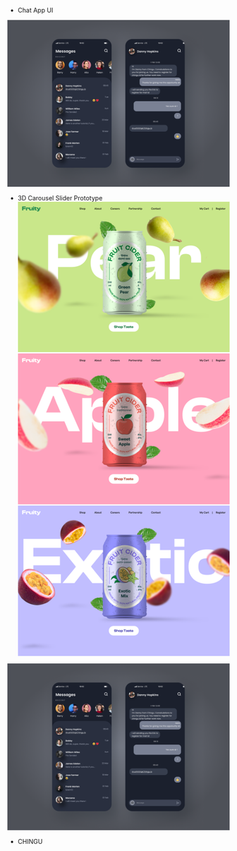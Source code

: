 - Chat App UI

![Project Logo](ChatAppUI.png)

- 3D Carousel Slider Prototype
![Project Logo](1.png)
![Project Logo](2.png)
![Project Logo](3.png)

![Project Logo](ChatAppUI.png)













- CHINGU
